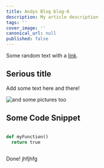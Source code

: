```yaml
---
title: Andys Blog blog-6
description: My article description
tags: ''
cover_image: ''
canonical_url: null
published: false
---
```

Some random text with a [link](https://code.visualstudio.com).

## Serious title

Add some text here and there!

![and some pictures too](./assets/cat.jpeg)

## Some Code Snippet

```python

def myFunction()
  return true
  
```
Done!
jhfjhfg
